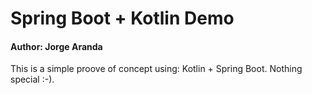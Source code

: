 
# Spring Boot + Kotlin Demo

#### Author: Jorge Aranda
This is a simple proove of concept using: Kotlin + Spring Boot. Nothing special
:-).